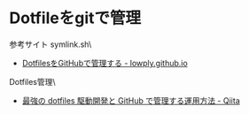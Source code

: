 # Dotfileをgitで管理

参考サイト
symlink.sh\
- [DotfilesをGitHubで管理する - lowply.github.io](https://lowply.github.io/blog/2012/02/how-to-manage-dotfiles-on-github/)

Dotfiles管理\
- [最強の dotfiles 駆動開発と GitHub で管理する運用方法 - Qiita](https://qiita.com/b4b4r07/items/b70178e021bef12cd4a2)
